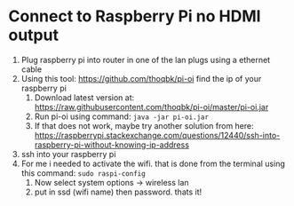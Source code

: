 # Connect to Raspberry Pi no HDMI output

1. Plug raspberry pi into router in one of the lan plugs using a ethernet cable
2. Using this tool: https://github.com/thoqbk/pi-oi find the ip of your raspberry pi
   1. Download latest version at: https://raw.githubusercontent.com/thoqbk/pi-oi/master/pi-oi.jar
   2. Run pi-oi using command: `java -jar pi-oi.jar`
   3. If that does not work, maybe try another solution from here: https://raspberrypi.stackexchange.com/questions/12440/ssh-into-raspberry-pi-without-knowing-ip-address
3. ssh into your raspberry pi
4. For me i needed to activate the wifi. that is done from the terminal using this command: `sudo raspi-config`
   1. Now select system options -> wireless lan
   2. put in ssd (wifi name) then password. thats it!